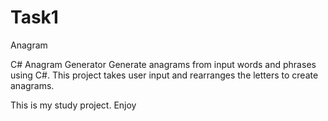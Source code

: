 # Task1

Anagram

C# Anagram Generator
Generate anagrams from input words and phrases using C#. This project takes user input and rearranges the letters to create anagrams.

This is my study project. Enjoy

